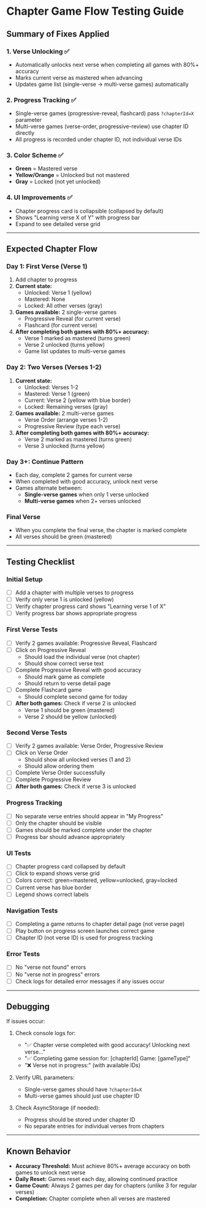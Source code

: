 # Chapter Game Flow Testing Guide

## Summary of Fixes Applied

### 1. **Verse Unlocking** ✅
- Automatically unlocks next verse when completing all games with 80%+ accuracy
- Marks current verse as mastered when advancing
- Updates game list (single-verse → multi-verse games) automatically

### 2. **Progress Tracking** ✅
- Single-verse games (progressive-reveal, flashcard) pass `?chapterId=X` parameter
- Multi-verse games (verse-order, progressive-review) use chapter ID directly
- All progress is recorded under chapter ID, not individual verse IDs

### 3. **Color Scheme** ✅
- **Green** = Mastered verse
- **Yellow/Orange** = Unlocked but not mastered
- **Gray** = Locked (not yet unlocked)

### 4. **UI Improvements** ✅
- Chapter progress card is collapsible (collapsed by default)
- Shows "Learning verse X of Y" with progress bar
- Expand to see detailed verse grid

---

## Expected Chapter Flow

### **Day 1: First Verse (Verse 1)**
1. Add chapter to progress
2. **Current state:**
   - Unlocked: Verse 1 (yellow)
   - Mastered: None
   - Locked: All other verses (gray)
3. **Games available:** 2 single-verse games
   - Progressive Reveal (for current verse)
   - Flashcard (for current verse)
4. **After completing both games with 80%+ accuracy:**
   - Verse 1 marked as mastered (turns green)
   - Verse 2 unlocked (turns yellow)
   - Game list updates to multi-verse games

### **Day 2: Two Verses (Verses 1-2)**
1. **Current state:**
   - Unlocked: Verses 1-2
   - Mastered: Verse 1 (green)
   - Current: Verse 2 (yellow with blue border)
   - Locked: Remaining verses (gray)
2. **Games available:** 2 multi-verse games
   - Verse Order (arrange verses 1-2)
   - Progressive Review (type each verse)
3. **After completing both games with 80%+ accuracy:**
   - Verse 2 marked as mastered (turns green)
   - Verse 3 unlocked (turns yellow)

### **Day 3+: Continue Pattern**
- Each day, complete 2 games for current verse
- When completed with good accuracy, unlock next verse
- Games alternate between:
  - **Single-verse games** when only 1 verse unlocked
  - **Multi-verse games** when 2+ verses unlocked

### **Final Verse**
- When you complete the final verse, the chapter is marked complete
- All verses should be green (mastered)

---

## Testing Checklist

### Initial Setup
- [ ] Add a chapter with multiple verses to progress
- [ ] Verify only verse 1 is unlocked (yellow)
- [ ] Verify chapter progress card shows "Learning verse 1 of X"
- [ ] Verify progress bar shows appropriate progress

### First Verse Tests
- [ ] Verify 2 games available: Progressive Reveal, Flashcard
- [ ] Click on Progressive Reveal
  - Should load the individual verse (not chapter)
  - Should show correct verse text
- [ ] Complete Progressive Reveal with good accuracy
  - Should mark game as complete
  - Should return to verse detail page
- [ ] Complete Flashcard game
  - Should complete second game for today
- [ ] **After both games:** Check if verse 2 is unlocked
  - Verse 1 should be green (mastered)
  - Verse 2 should be yellow (unlocked)

### Second Verse Tests  
- [ ] Verify 2 games available: Verse Order, Progressive Review
- [ ] Click on Verse Order
  - Should show all unlocked verses (1 and 2)
  - Should allow ordering them
- [ ] Complete Verse Order successfully
- [ ] Complete Progressive Review
- [ ] **After both games:** Check if verse 3 is unlocked

### Progress Tracking
- [ ] No separate verse entries should appear in "My Progress"
- [ ] Only the chapter should be visible
- [ ] Games should be marked complete under the chapter
- [ ] Progress bar should advance appropriately

### UI Tests
- [ ] Chapter progress card collapsed by default
- [ ] Click to expand shows verse grid
- [ ] Colors correct: green=mastered, yellow=unlocked, gray=locked
- [ ] Current verse has blue border
- [ ] Legend shows correct labels

### Navigation Tests
- [ ] Completing a game returns to chapter detail page (not verse page)
- [ ] Play button on progress screen launches correct game
- [ ] Chapter ID (not verse ID) is used for progress tracking

### Error Tests
- [ ] No "verse not found" errors
- [ ] No "verse not in progress" errors
- [ ] Check logs for detailed error messages if any issues occur

---

## Debugging

If issues occur:
1. Check console logs for:
   - "✅ Chapter verse completed with good accuracy! Unlocking next verse..."
   - "✅ Completing game session for: [chapterId] Game: [gameType]"
   - "❌ Verse not in progress:" (with available IDs)

2. Verify URL parameters:
   - Single-verse games should have `?chapterId=X`
   - Multi-verse games should just use chapter ID

3. Check AsyncStorage (if needed):
   - Progress should be stored under chapter ID
   - No separate entries for individual verses from chapters

---

## Known Behavior

- **Accuracy Threshold:** Must achieve 80%+ average accuracy on both games to unlock next verse
- **Daily Reset:** Games reset each day, allowing continued practice
- **Game Count:** Always 2 games per day for chapters (unlike 3 for regular verses)
- **Completion:** Chapter complete when all verses are mastered

